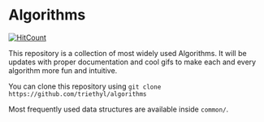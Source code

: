 # Algorithms

[![HitCount](http://hits.dwyl.io/triethyl/algorithms.svg)](http://hits.dwyl.io/triethyl/algorithms)

This repository is a collection of most widely used Algorithms. It will be updates with proper documentation and cool gifs to make each and every algorithm more fun and intuitive.

You can clone this repository using `git clone https://github.com/triethyl/algorithms`

Most frequently used data structures are available inside `common/`.
